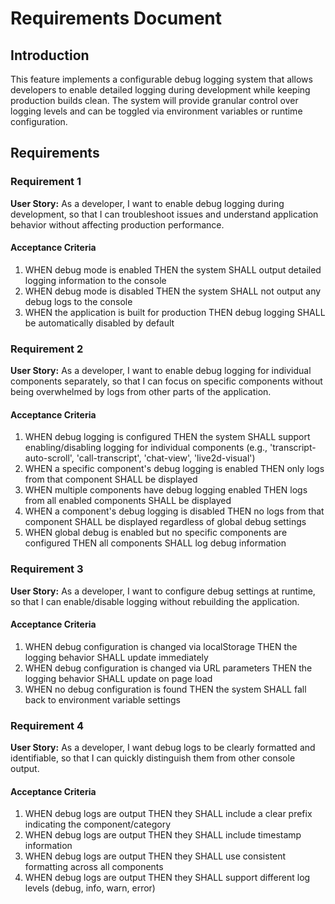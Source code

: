 # Requirements Document

## Introduction

This feature implements a configurable debug logging system that allows developers to enable detailed logging during development while keeping production builds clean. The system will provide granular control over logging levels and can be toggled via environment variables or runtime configuration.

## Requirements

### Requirement 1

**User Story:** As a developer, I want to enable debug logging during development, so that I can troubleshoot issues and understand application behavior without affecting production performance.

#### Acceptance Criteria

1. WHEN debug mode is enabled THEN the system SHALL output detailed logging information to the console
2. WHEN debug mode is disabled THEN the system SHALL not output any debug logs to the console
3. WHEN the application is built for production THEN debug logging SHALL be automatically disabled by default

### Requirement 2

**User Story:** As a developer, I want to enable debug logging for individual components separately, so that I can focus on specific components without being overwhelmed by logs from other parts of the application.

#### Acceptance Criteria

1. WHEN debug logging is configured THEN the system SHALL support enabling/disabling logging for individual components (e.g., 'transcript-auto-scroll', 'call-transcript', 'chat-view', 'live2d-visual')
2. WHEN a specific component's debug logging is enabled THEN only logs from that component SHALL be displayed
3. WHEN multiple components have debug logging enabled THEN logs from all enabled components SHALL be displayed
4. WHEN a component's debug logging is disabled THEN no logs from that component SHALL be displayed regardless of global debug settings
5. WHEN global debug is enabled but no specific components are configured THEN all components SHALL log debug information

### Requirement 3

**User Story:** As a developer, I want to configure debug settings at runtime, so that I can enable/disable logging without rebuilding the application.

#### Acceptance Criteria

1. WHEN debug configuration is changed via localStorage THEN the logging behavior SHALL update immediately
2. WHEN debug configuration is changed via URL parameters THEN the logging behavior SHALL update on page load
3. WHEN no debug configuration is found THEN the system SHALL fall back to environment variable settings

### Requirement 4

**User Story:** As a developer, I want debug logs to be clearly formatted and identifiable, so that I can quickly distinguish them from other console output.

#### Acceptance Criteria

1. WHEN debug logs are output THEN they SHALL include a clear prefix indicating the component/category
2. WHEN debug logs are output THEN they SHALL include timestamp information
3. WHEN debug logs are output THEN they SHALL use consistent formatting across all components
4. WHEN debug logs are output THEN they SHALL support different log levels (debug, info, warn, error)